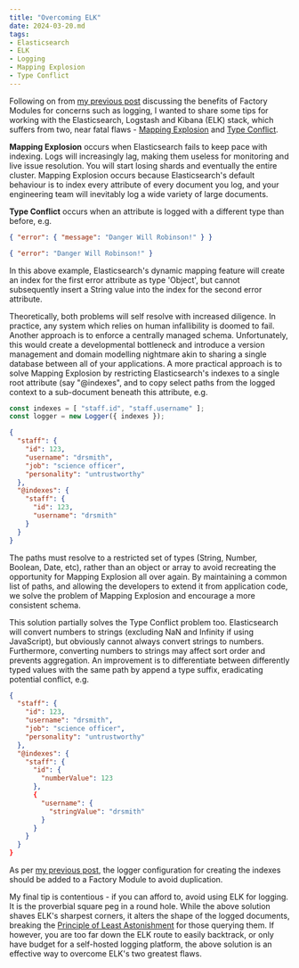 ```yaml
---
title: "Overcoming ELK"
date: 2024-03-20.md
tags:
- Elasticsearch
- ELK
- Logging
- Mapping Explosion
- Type Conflict
---
```


Following on from [my previous post](https://cressie176.github.io/blog/2024/03/16/best-practice-factory-modules.html) discussing the benefits of Factory Modules for concerns such as logging, I wanted to share some tips for working with the Elasticsearch, Logstash and Kibana (ELK) stack, which suffers from two, near fatal flaws - [Mapping Explosion](https://www.elastic.co/guide/en/elasticsearch/reference/current/mapping-explosion.html) and [Type Conflict](https://opster.com/guides/elasticsearch/glossary/elasticsearch-conflicting-field). 

**Mapping Explosion** occurs when Elasticsearch fails to keep pace with indexing. Logs will increasingly lag, making them useless for monitoring and live issue resolution. You will start losing shards and eventually the entire cluster. Mapping Explosion occurs because Elasticsearch's default behaviour is to index every attribute of every document you log, and your engineering team will inevitably log a wide variety of large documents. 

**Type Conflict** occurs when an attribute is logged with a different type than before, e.g.

```json
{ "error": { "message": "Danger Will Robinson!" } }
```

```json
{ "error": "Danger Will Robinson!" }
```

In this above example, Elasticsearch's dynamic mapping feature will create an index for the first error attribute as type 'Object', but cannot subsequently insert a String value into the index for the second error attribute.

Theoretically, both problems will self resolve with increased diligence. In practice, any system which relies on human infallibility is doomed to fail. Another approach is to enforce a centrally managed schema. Unfortunately, this would create a developmental bottleneck and introduce a version management and domain modelling nightmare akin to sharing a single database between all of your applications. A more practical approach is to solve Mapping Explosion by restricting Elasticsearch's indexes to a single root attribute (say "@indexes", and to copy select paths from the logged context to a sub-document beneath this attribute, e.g.

```js
const indexes = [ "staff.id", "staff.username" ];
const logger = new Logger({ indexes });
```

```json
{
  "staff": {
    "id": 123,
    "username": "drsmith",
    "job": "science officer",
    "personality": "untrustworthy"
  },
  "@indexes": {
    "staff": {
      "id": 123,
      "username": "drsmith"
    }
  }
}
```

The paths must resolve to a restricted set of types (String, Number, Boolean, Date, etc), rather than an object or array to avoid recreating the opportunity for Mapping Explosion all over again. By maintaining a common list of paths, and allowing the developers to extend it from application code, we solve the problem of Mapping Explosion and encourage a more consistent schema.

This solution partially solves the Type Conflict problem too. Elasticsearch will convert numbers to strings (excluding NaN and Infinity if using JavaScript), but obviously cannot always convert strings to numbers. Furthermore, converting numbers to strings may affect sort order and prevents aggregation. An improvement is to differentiate between differently typed values with the same path by append a type suffix, eradicating potential conflict, e.g.

```json
{
  "staff": {
    "id": 123,
    "username": "drsmith",
    "job": "science officer",
    "personality": "untrustworthy"
  },
  "@indexes": {
    "staff": {
      "id": {
        "numberValue": 123
      },
      {
        "username": {
          "stringValue": "drsmith"
        }
      }
    }
  }
}
```

As per [my previous post](https://cressie176.github.io/blog/2024/03/16/best-practice-factory-modules.html), the logger configuration for creating the indexes should be added to a Factory Module to avoid duplication.

My final tip is contentious - if you can afford to, avoid using ELK for logging. It is the proverbial square peg in a round hole. While the above solution shaves ELK's sharpest corners, it alters the shape of the logged documents, breaking the [Principle of Least Astonishment](https://en.wikipedia.org/wiki/Principle_of_least_astonishment) for those querying them. If however, you are  too far down the ELK route to easily backtrack, or only have budget for a self-hosted logging platform, the above solution is an effective way to overcome ELK's two greatest flaws.
